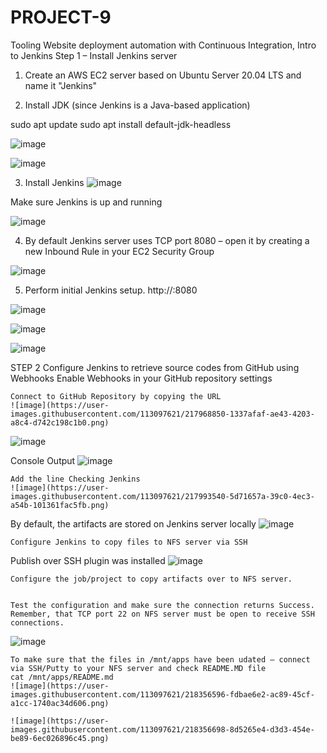 # PROJECT-9
Tooling Website deployment automation with Continuous Integration, Intro to Jenkins
Step 1 – Install Jenkins server

1. Create an AWS EC2 server based on Ubuntu Server 20.04 LTS and name it "Jenkins"

2. Install JDK (since Jenkins is a Java-based application)

sudo apt update
sudo apt install default-jdk-headless

![image](https://user-images.githubusercontent.com/113097621/217717498-3b84e0cd-8d52-42b4-b260-720cf0212e05.png)

![image](https://user-images.githubusercontent.com/113097621/217717811-18d2f4dd-eb1d-449e-80af-1a36a5ad9804.png)


3. Install Jenkins
![image](https://user-images.githubusercontent.com/113097621/217718862-cc534ef9-87bc-42b2-9bdf-70b2d16da92f.png)

Make sure Jenkins is up and running

![image](https://user-images.githubusercontent.com/113097621/217725103-5e5d97e7-c630-4db0-ac0c-d2ed2c22f3b3.png)

4. By default Jenkins server uses TCP port 8080 – open it by creating a new Inbound Rule in your EC2 Security Group

![image](https://user-images.githubusercontent.com/113097621/217725322-eb930cc6-2aa3-4fef-8629-b16683ea1d26.png)

5. Perform initial Jenkins setup.
http://<Jenkins-Server-Public-IP-Address-or-Public-DNS-Name>:8080
    
![image](https://user-images.githubusercontent.com/113097621/217725516-a2fa628a-61c7-424f-adf5-1958e54fc53a.png)

![image](https://user-images.githubusercontent.com/113097621/217726028-e2565f54-0615-4827-aaf4-f46d3d224340.png)

![image](https://user-images.githubusercontent.com/113097621/217726137-f9e00e23-d2f5-40a0-b6e9-3fc8329aa419.png)

    
STEP 2
    Configure Jenkins to retrieve source codes from GitHub using Webhooks
    Enable Webhooks in your GitHub repository settings
    
    Connect to GitHub Repository by copying the URL
    ![image](https://user-images.githubusercontent.com/113097621/217968850-1337afaf-ae43-4203-a8c4-d742c198c1b0.png)
![image](https://user-images.githubusercontent.com/113097621/217970664-cce9e451-7c42-4720-bfb9-2809ef825c78.png)

Console Output
![image](https://user-images.githubusercontent.com/113097621/217985032-3e0b2888-18ba-4498-942c-9fce5db19488.png)


    Add the line Checking Jenkins
    ![image](https://user-images.githubusercontent.com/113097621/217993540-5d71657a-39c0-4ec3-a54b-101361fac5fb.png)

   By default, the artifacts are stored on Jenkins server locally 
    ![image](https://user-images.githubusercontent.com/113097621/217996744-eb636e33-6b89-489e-a1a5-78fe91a99de8.png)
    
    
    Configure Jenkins to copy files to NFS server via SSH
    
   Publish over SSH plugin was installed
    ![image](https://user-images.githubusercontent.com/113097621/217997805-118b0dc4-b961-4c3a-ab78-ec031d501944.png)

    
    Configure the job/project to copy artifacts over to NFS server.
    
    
    Test the configuration and make sure the connection returns Success. Remember, that TCP port 22 on NFS server must be open to receive SSH connections.
   ![image](https://user-images.githubusercontent.com/113097621/218356193-0640f827-480c-4f1d-8a2f-cfe7fe13a873.png)
    
    
    
    To make sure that the files in /mnt/apps have been udated – connect via SSH/Putty to your NFS server and check README.MD file
    cat /mnt/apps/README.md
    ![image](https://user-images.githubusercontent.com/113097621/218356596-fdbae6e2-ac89-45cf-a1cc-1740ac34d606.png)
    
    ![image](https://user-images.githubusercontent.com/113097621/218356698-8d5265e4-d3d3-454e-be89-6ec026896c45.png)




    







